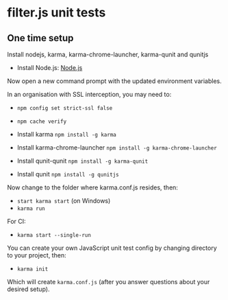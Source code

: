 # filter.js unit tests

## One time setup

Install nodejs, karma, karma-chrome-launcher, karma-qunit and qunitjs

-   Install Node.js: [Node.js](https://nodejs.org/en/)

Now open a new command prompt with the updated environment variables.

In an organisation with SSL interception, you may need to:

-   `npm config set strict-ssl false`
-   `npm cache verify`

-   Install karma `npm install -g karma`
-   Install karma-chrome-launcher `npm install -g karma-chrome-launcher`
-   Install qunit-qunit `npm install -g karma-qunit`
-   Install qunit `npm install -g qunitjs`

Now change to the folder where karma.conf.js resides, then:

-   `start karma start` (on Windows)
-   `karma run`

For CI:

-   `karma start --single-run`

You can create your own JavaScript unit test config by changing directory to your project, then:

-   `karma init`

Which will create `karma.conf.js` (after you answer questions about your desired setup).
